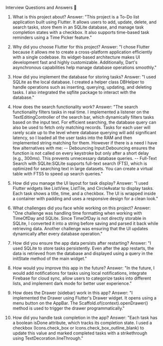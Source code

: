 
Interview Questions and Answers 🎯
1. What is this project about?
Answer: "This project is a To-Do list application built using Flutter. It allows users to add, update, delete, and search tasks, store them in an SQLite database, and manage task completion states with a checkbox. It also supports time-based task reminders using a Time Picker feature."

2. Why did you choose Flutter for this project?
Answer: "I chose Flutter because it allows me to create a cross-platform application efficiently with a single codebase. Its widget-based architecture makes UI development fast and highly customizable. Additionally, Dart's asynchronous capabilities help manage database operations smoothly."

3. How did you implement the database for storing tasks?
Answer: "I used SQLite as the local database. I created a helper class DBHelper to handle operations such as inserting, querying, updating, and deleting tasks. I also integrated the sqflite package to interact with the database."

4. How does the search functionality work?
Answer: "The search functionality filters tasks in real time. I implemented a listener on the TextEditingController of the search bar, which dynamically filters tasks based on the input text. For efficient searching, the database query can also be used to fetch only matching records. Tasks for each user will rarely scale up to the level where database querying will add significant latency, so I loaded all the user tasks into the RAM and then implemented string matching for them. However if there is a need I have few alternatives with me:
   --  Debouncing Input:Debouncing ensures the function is not called on every keystroke but only after a short delay (e.g., 300ms). This prevents unnecessary database queries.
   --  Full-Text Search with SQLite:SQLite supports full-text search (FTS), which is optimized for searching text in large datasets. You can create a virtual table with FTS5 to speed up search queries."

6. How did you manage the UI layout for task display?
Answer: "I used Flutter widgets like ListView, ListTile, and CircleAvatar to display tasks. Each task shows a title, time, and a checkbox. The UI is wrapped inside a container with padding and uses a responsive design for a clean look."

7. What challenges did you face while working on this project?
Answer: "One challenge was handling time formatting when working with TimeOfDay and SQLite. Since TimeOfDay is not directly storable in SQLite, I converted it into a string before saving and parsed it back while retrieving data. Another challenge was ensuring that the UI updates dynamically after every database operation."

8. How did you ensure the app data persists after restarting?
Answer: "I used SQLite to store tasks persistently. Even after the app restarts, the data is retrieved from the database and displayed using a query in the initState method of the main widget."

9. How would you improve this app in the future?
Answer: "In the future, I would add notifications for tasks using local notifications, integrate Firebase for cloud sync, allow users to categorize tasks into different lists, and implement dark mode for better user experience."

10. How does the Drawer (sidebar) work in this app?
Answer: "I implemented the Drawer using Flutter's Drawer widget. It opens using a menu button on the AppBar. The Scaffold.of(context).openDrawer() method is used to trigger the drawer programmatically."

11. How did you handle task completion in the app?
Answer: "Each task has a boolean isDone attribute, which tracks its completion state. I used a checkbox (Icons.check_box or Icons.check_box_outline_blank) to update this value and marked completed tasks with a strikethrough using TextDecoration.lineThrough."
